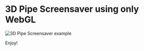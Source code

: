 # 3D Pipe Screensaver using only WebGL

![3D Pipe Screensaver example](http://fabiangroeger.com/wp-content/uploads/2020/03/Mar-04-2020-17-50-15.gif)

Enjoy!